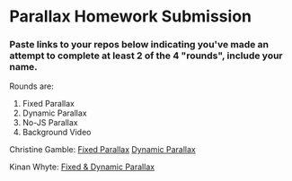 # Parallax Homework Submission
### Paste links to your repos below indicating you've made an attempt to complete at least 2 of the 4 "rounds", include your name.
Rounds are: 
  1. Fixed Parallax
  2. Dynamic Parallax
  3. No-JS Parallax
  4. Background Video
  
  
  
Christine Gamble:
[Fixed Parallax](https://github.com/ccgamble/parallax/tree/cg-fixed-background)
[Dynamic Parallax](https://github.com/ccgamble/parallax/tree/cg-dynamic-parallax)

Kinan Whyte:
[Fixed & Dynamic Parallax](https://github.com/kswhyte/parallax)
